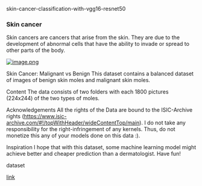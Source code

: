 skin-cancer-classification-with-vgg16-resnet50







### Skin cancer

Skin cancers are cancers that arise from the skin. They are due to the development of abnormal cells that have the ability to invade or spread to other parts of the body.

[![image.png](attachment:image.png)](http://)



Skin Cancer: Malignant vs Benign
This dataset contains a balanced dataset of images of benign skin moles and malignant skin moles.

Content
The data consists of two folders with each 1800 pictures (224x244) of the two types of moles.

Acknowledgements
All the rights of the Data are bound to the ISIC-Archive rights (https://www.isic-archive.com/#!/topWithHeader/wideContentTop/main). I do not take any responsibility for the right-infringement of any kernels. Thus, do not monetize this any of your models done on this data :).

Inspiration
I hope that with this dataset, some machine learning model might achieve better and cheaper prediction than a dermatologist.
Have fun!

dataset

[link](https://www.kaggle.com/yasserhessein/skin-cencer-dataset-images)

